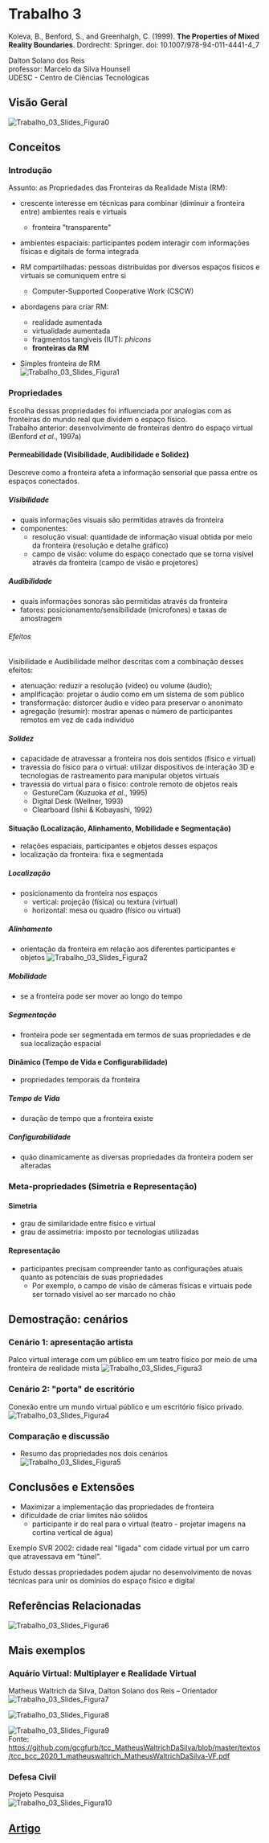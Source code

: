 # Trabalho 3

Koleva, B., Benford, S., and Greenhalgh, C. (1999). **The Properties of Mixed Reality Boundaries**. Dordrecht: Springer. doi: 10.1007/978-94-011-4441-4_7  

Dalton Solano dos Reis  
professor: Marcelo da Silva Hounsell  
UDESC - Centro de Ciências Tecnológicas  

## Visão Geral

<!-- ![Visão Geral](Trabalho_03_VisaoGeral.drawio.svg)   -->
![Trabalho_03_Slides_Figura0](Trabalho_03_Slides_Figura0.png)

## Conceitos

### Introdução

Assunto: as Propriedades das Fronteiras da Realidade Mista (RM):

- crescente interesse  em técnicas para combinar (diminuir a fronteira entre) ambientes reais e virtuais
  - fronteira "transparente"
- ambientes espaciais: participantes podem interagir com informações físicas e digitais de forma integrada
- RM compartilhadas: pessoas distribuídas por diversos espaços físicos e virtuais se comuniquem entre si
  - Computer-Supported Cooperative Work (CSCW)
- abordagens para criar RM:
  - realidade aumentada
  - virtualidade aumentada
  - fragmentos tangíveis (IUT): *phicons*
  - **fronteiras da RM**

- Simples fronteira de RM  
![Trabalho_03_Slides_Figura1](Trabalho_03_Slides_Figura1.png)

### Propriedades

Escolha dessas propriedades foi influenciada por analogias com as fronteiras do mundo real que dividem o espaço físico.  
Trabalho anterior: desenvolvimento de fronteiras dentro do espaço virtual (Benford *et al*., 1997a)  

#### Permeabilidade (Visibilidade, Audibilidade e Solidez)  

Descreve como a fronteira afeta a informação sensorial que passa entre os espaços conectados.  

##### Visibilidade  

- quais informações visuais são permitidas através da fronteira
- componentes:
  - resolução visual: quantidade de informação visual obtida por meio da fronteira (resolução e detalhe gráfico)
  - campo de visão: volume do espaço conectado que se torna visível através da fronteira (campo de visão e projetores)

##### Audibilidade  

- quais informações sonoras são permitidas através da fronteira
- fatores: posicionamento/sensibilidade (microfones) e taxas de amostragem

###### Efeitos  

Visibilidade e Audibilidade melhor descritas com a combinação desses efeitos:

- atenuação: reduzir a resolução (vídeo) ou volume (áudio);
- amplificação: projetar o áudio como em um sistema de som público
- transformação: distorcer áudio e vídeo para preservar o anonimato
- agregação (resumir): mostrar apenas o número de participantes remotos em vez de cada indivíduo

##### Solidez  

- capacidade de atravessar a fronteira nos dois sentidos (físico e virtual)  
- travessia do físico para o virtual: utilizar dispositivos de interação 3D e tecnologias de rastreamento para manipular objetos virtuais
- travessia do virtual para o físico: controle remoto de objetos reais
  - GestureCam (Kuzuoka *et al*., 1995)
  - Digital Desk (Wellner, 1993)
  - Clearboard (Ishii & Kobayashi, 1992)

#### Situação (Localização, Alinhamento, Mobilidade e Segmentação)  

- relações espaciais, participantes e objetos desses espaços
- localização da fronteira: fixa e segmentada

##### Localização

- posicionamento da fronteira nos espaços
  - vertical: projeção (física) ou textura (virtual)
  - horizontal: mesa ou quadro (físico ou virtual)

##### Alinhamento

- orientação da fronteira em relação aos diferentes participantes e objetos
![Trabalho_03_Slides_Figura2](Trabalho_03_Slides_Figura2.png)

##### Mobilidade

- se a fronteira pode ser mover ao longo do tempo

##### Segmentação

- fronteira pode ser segmentada em termos de suas propriedades e de sua localização espacial

#### Dinâmico (Tempo de Vida e Configurabilidade)  

- propriedades temporais da fronteira

##### Tempo de Vida

- duração de tempo que a fronteira existe

##### Configurabilidade

- quão dinamicamente as diversas propriedades da fronteira podem ser alteradas

### Meta-propriedades (Simetria e Representação)  

#### Simetria

- grau de similaridade entre físico e virtual
- grau de assimetria: imposto por tecnologias utilizadas

#### Representação

- participantes precisam compreender tanto as configurações atuais quanto as potenciais de suas propriedades
  - Por exemplo, o campo de visão de câmeras físicas e virtuais pode ser tornado visível ao ser marcado no chão

## Demostração: cenários

### Cenário 1: apresentação artista

Palco virtual interage com um público em um teatro físico por meio de uma fronteira de realidade mista
![Trabalho_03_Slides_Figura3](Trabalho_03_Slides_Figura3.png)  

### Cenário 2: "porta" de escritório

Conexão entre um mundo virtual público e um escritório físico privado.
![Trabalho_03_Slides_Figura4](Trabalho_03_Slides_Figura4.png)  

### Comparação e discussão  

- Resumo das propriedades nos dois cenários  
![Trabalho_03_Slides_Figura5](Trabalho_03_Slides_Figura5.png)  

## Conclusões e Extensões

- Maximizar a implementação das propriedades de fronteira  
- dificuldade de criar limites não sólidos  
  - participante ir do real para o virtual (teatro - projetar imagens na cortina vertical de água)  

Exemplo SVR 2002: cidade real "ligada" com cidade virtual por um carro que atravessava em "túnel".  

Estudo dessas propriedades podem ajudar no desenvolvimento de novas técnicas para unir os domínios do espaço físico e digital

## Referências Relacionadas

![Trabalho_03_Slides_Figura6](Trabalho_03_Slides_Figura6.png)  

## Mais exemplos

### Aquário Virtual: Multiplayer e Realidade Virtual

Matheus Waltrich da Silva, Dalton Solano dos Reis – Orientador  
![Trabalho_03_Slides_Figura7](Trabalho_03_Slides_Figura7.png)  
  
![Trabalho_03_Slides_Figura8](Trabalho_03_Slides_Figura8.png)  
  
![Trabalho_03_Slides_Figura9](Trabalho_03_Slides_Figura9.png)  
Fonte: <https://github.com/gcgfurb/tcc_MatheusWaltrichDaSilva/blob/master/textos/tcc_bcc_2020_1_matheuswaltrich_MatheusWaltrichDaSilva-VF.pdf>  

### Defesa Civil

Projeto Pesquisa  
![Trabalho_03_Slides_Figura10](Trabalho_03_Slides_Figura10.png)  

## [Artigo](./artigo.pdf)  
